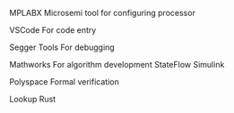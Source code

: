 MPLABX
Microsemi tool for configuring processor

VSCode
For code entry

Segger Tools
For debugging

Mathworks
For algorithm development
StateFlow
Simulink

Polyspace
Formal verification


Lookup Rust
